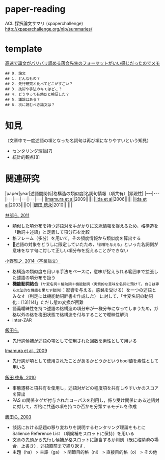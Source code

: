 # paper-reading

ACL 採択論文サマリ (xpaperchallenge)
http://xpaperchallenge.org/nlp/summaries/


# template

<a href="http://lafrenze.hatenablog.com/entry/2015/08/04/120205">高速で論文がバリバリ読める落合先生のフォーマットがいい感じだったのでメモ</a>

```template
## 0. 論文
## 1. どんなもの？
## 2. 先行研究と比べてどこがすごい？
## 3. 技術や手法のキモはどこ？
## 4. どうやって有効だと検証した？
## 5. 議論はある？
## 6. 次に読むべき論文は？
```


# 知見
（文章中で一度述語の項となった名詞句は再び項になりやすいという知見）
- センタリング理論[7]
- 統計的観点[8]

# 関連研究

|paper|year|述語間関係|格構造の類似度|名詞句情報（項共有）|顕現性|
|---|---|---|---|---|---|---|
|<a href="https://www.aclweb.org/anthology/P09-2022/">Imamura et al</a>|2009|||||
|<a href="https://www.aclweb.org/anthology/P06-1079/">Iida et al</a>|2006|||||
|<a href="https://www.aclweb.org/anthology/W03-2604/">Iida et al</a>|2003||||O|
|<a href="https://www.anlp.jp/proceedings/annual_meeting/2010/pdf_dir/D3-5.pdf">飯田 徳永</a>|2010||||||



<a href="https://ci.nii.ac.jp/naid/110008583962/">林部ら, 2011</a> 
- 類似した項分布を持つ述語対を手がかりに文脈情報を捉えるため，格構造を「助詞＋述語」と定義して項分布を比較
- 格フレーム（多分）を用いて，その頻度情報から類似度を算出する
- 🤔述語の対象をどうしに限定していたため，`「影響を与える」`といった名詞側が意味をなす句に対して正しい項分布を捉えることができない


<a href="http://www.cl.ecei.tohoku.ac.jp/publications/2013/ono_bthesis.pdf">小野雅之. 2014（卒業論文）</a>
- 格構造の類似度を用いる手法をベースに，意味が捉えられる範囲まで拡張した述語の項分布を扱う
- **機能動詞結合**（`サ変名詞＋格助詞＋機能動詞（実質的な意味を名詞に預けて，自らは専ら文法的な機能を果たす動詞）`：影響を与える，感銘を受ける）を一つの述語とみなす（判定には機能動詞辞書を作成した）
に対して，「サ変名詞の動詞化：[13][14]」ただし態の変換が困難
- 語義曖昧性を持つ述語の格構造の項分布が一様分布になってしまうため，ガ格以外の格を梅田状態で格構造を付与することで曖昧性解消
- inter-ZAR

<a href="https://ipsj.ixsq.nii.ac.jp/ej/?action=repository_action_common_download&item_id=10955&item_no=1&attribute_id=1&file_no=1">飯田ら, </a>
- 先行詞候補が述語の項として使用された回数を素性として用いる

<a href="https://www.aclweb.org/anthology/P09-2022/">Imamura et al., 2009</a>
- 先行詞が項として使用されたことがあるかどうかというbool値を素性として用いる

<a href="https://www.anlp.jp/proceedings/annual_meeting/2010/pdf_dir/D3-5.pdf">飯田 徳永, 2010</a>
- 事態遷移と項共有を使用し，述語対がどの程度項を共有しやすいかのスコアを算出
- PAS の関係タグが付与されたコーパスを利用し，係り受け関係にある述語対に対して，ガ格に共通の項を持つか否かを分類するモデルを作成

<a href="https://www.aclweb.org/anthology/W03-2604/">飯田ら, 2003</a>
- 談話における話題の移り変わりを説明するセンタリング理論をもとに Salience Reference List （項候補をスロットに保持）を用いる
- 文章の先頭から先行し候補が格スロットに該当するか判別（既に格納済の場合，上書き）．述語直前まで繰り返す．
- 主題（ha） > 主語（ga） > 関節目的格（ni） > 直接目的格（o） > その他
